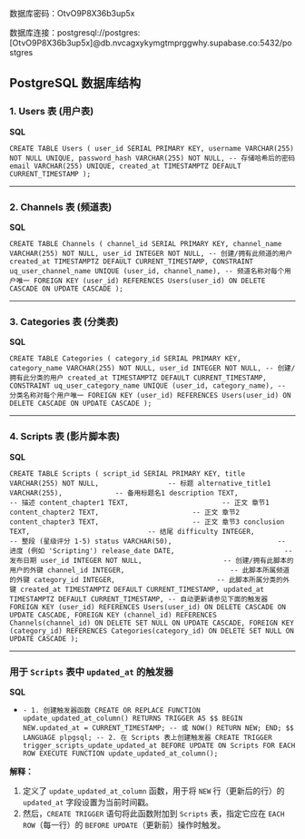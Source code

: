数据库密码：OtvO9P8X36b3up5x

数据库连接：postgresql://postgres:[OtvO9P8X36b3up5x]@db.nvcagxykymgtmprggwhy.supabase.co:5432/postgres


## **PostgreSQL 数据库结构**

### **1. Users 表 (用户表)**

**SQL**

`CREATE TABLE Users (
    user_id SERIAL PRIMARY KEY,
    username VARCHAR(255) NOT NULL UNIQUE,
    password_hash VARCHAR(255) NOT NULL, -- 存储哈希后的密码
    email VARCHAR(255) UNIQUE,
    created_at TIMESTAMPTZ DEFAULT CURRENT_TIMESTAMP
);`

---

### **2. Channels 表 (频道表)**

**SQL**

`CREATE TABLE Channels (
    channel_id SERIAL PRIMARY KEY,
    channel_name VARCHAR(255) NOT NULL,
    user_id INTEGER NOT NULL, -- 创建/拥有此频道的用户
    created_at TIMESTAMPTZ DEFAULT CURRENT_TIMESTAMP,
    CONSTRAINT uq_user_channel_name UNIQUE (user_id, channel_name), -- 频道名称对每个用户唯一
    FOREIGN KEY (user_id) REFERENCES Users(user_id) ON DELETE CASCADE ON UPDATE CASCADE
);`

---

### **3. Categories 表 (分类表)**

**SQL**

`CREATE TABLE Categories (
    category_id SERIAL PRIMARY KEY,
    category_name VARCHAR(255) NOT NULL,
    user_id INTEGER NOT NULL, -- 创建/拥有此分类的用户
    created_at TIMESTAMPTZ DEFAULT CURRENT_TIMESTAMP,
    CONSTRAINT uq_user_category_name UNIQUE (user_id, category_name), -- 分类名称对每个用户唯一
    FOREIGN KEY (user_id) REFERENCES Users(user_id) ON DELETE CASCADE ON UPDATE CASCADE
);`

---

### **4. Scripts 表 (影片脚本表)**

**SQL**

`CREATE TABLE Scripts (
    script_id SERIAL PRIMARY KEY,
    title VARCHAR(255) NOT NULL,                 -- 标题
    alternative_title1 VARCHAR(255),             -- 备用标题名1
    description TEXT,                            -- 描述
    content_chapter1 TEXT,                       -- 正文 章节1
    content_chapter2 TEXT,                       -- 正文 章节2
    content_chapter3 TEXT,                       -- 正文 章节3
    conclusion TEXT,                             -- 结尾
    difficulty INTEGER,                          -- 整段 (星级评分 1-5)
    status VARCHAR(50),                          -- 进度 (例如 'Scripting')
    release_date DATE,                           -- 发布日期
    user_id INTEGER NOT NULL,                    -- 创建/拥有此脚本的用户的外键
    channel_id INTEGER,                          -- 此脚本所属频道的外键
    category_id INTEGER,                         -- 此脚本所属分类的外键
    created_at TIMESTAMPTZ DEFAULT CURRENT_TIMESTAMP,
    updated_at TIMESTAMPTZ DEFAULT CURRENT_TIMESTAMP, -- 自动更新请参见下面的触发器
    FOREIGN KEY (user_id) REFERENCES Users(user_id) ON DELETE CASCADE ON UPDATE CASCADE,
    FOREIGN KEY (channel_id) REFERENCES Channels(channel_id) ON DELETE SET NULL ON UPDATE CASCADE,
    FOREIGN KEY (category_id) REFERENCES Categories(category_id) ON DELETE SET NULL ON UPDATE CASCADE
);`

---

### **用于 `Scripts` 表中 `updated_at` 的触发器**

**SQL**

- `- 1. 创建触发器函数
CREATE OR REPLACE FUNCTION update_updated_at_column()
RETURNS TRIGGER AS $$
BEGIN NEW.updated_at = CURRENT_TIMESTAMP; -- 或 NOW() RETURN NEW;
END;
$$ LANGUAGE plpgsql;
-- 2. 在 Scripts 表上创建触发器
CREATE TRIGGER trigger_scripts_update_updated_at
BEFORE UPDATE ON Scripts
FOR EACH ROW
EXECUTE FUNCTION update_updated_at_column();`

**解释：**

1. 定义了 `update_updated_at_column` 函数，用于将 `NEW` 行（更新后的行）的 `updated_at` 字段设置为当前时间戳。
2. 然后，`CREATE TRIGGER` 语句将此函数附加到 `Scripts` 表，指定它应在 `EACH ROW`（每一行）的 `BEFORE UPDATE`（更新前）操作时触发。